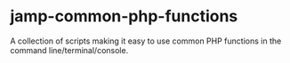 # jamp-common-php-functions
A collection of scripts making it easy to use common PHP functions in the command line/terminal/console.
